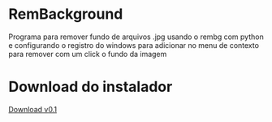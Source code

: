 # RemBackground

Programa para remover fundo de arquivos .jpg usando o rembg com python
e configurando o registro do windows para adicionar no menu de contexto para remover com um click o fundo da imagem

<h1>Download do instalador</h1>
<a href="https://drive.google.com/file/d/1Da5NUXXj6sM4tR76cOAGj0wpge2yxjkw/view?usp=sharing">Download v0.1</a>
